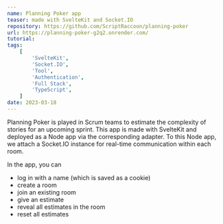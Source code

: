```yaml
---
name: Planning Poker app
teaser: made with SvelteKit and Socket.IO
repository: https://github.com/ScriptRaccoon/planning-poker
url: https://planning-poker-g2q2.onrender.com/
tutorial:
tags:
    [
        'SvelteKit',
        'Socket.IO',
        'Tool',
        'Authentication',
        'Full Stack',
        'TypeScript',
    ]
date: 2023-03-18
---
```


Planning Poker is played in Scrum teams to estimate the complexity of stories for an upcoming sprint. This app is made with SvelteKit and deployed as a Node app via the corresponding adapter. To this Node app, we attach a Socket.IO instance for real-time communication within each room.

In the app, you can

- log in with a name (which is saved as a cookie)
- create a room
- join an existing room
- give an estimate
- reveal all estimates in the room
- reset all estimates
